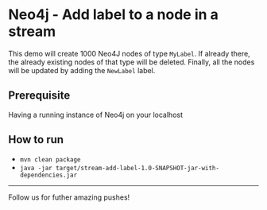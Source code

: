 # Neo4j - Add label to a node in a stream

This demo will create 1000 Neo4J nodes of type `MyLabel`.
If already there, the already existing nodes of that type will be deleted. 
Finally, all the nodes will be updated by adding the `NewLabel` label.
## Prerequisite

Having a running instance of Neo4j on your localhost

## How to run

- `mvn clean package`
- `java -jar target/stream-add-label-1.0-SNAPSHOT-jar-with-dependencies.jar`
---

Follow us for futher amazing pushes!